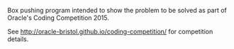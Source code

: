 Box pushing program intended to show the problem to be solved as part of Oracle's Coding Competition 2015.

See http://oracle-bristol.github.io/coding-competition/ for competition details.